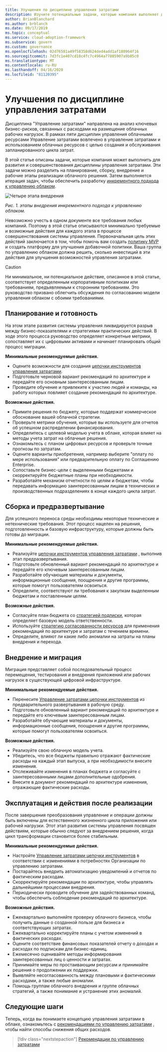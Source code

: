 ```yaml
---
title: Улучшения по дисциплине управления затратами
description: Изучите потенциальные задачи, которые компания выполняет для разработки и освоения своей дисциплины управления затратами на каждом этапе внедрения облака.
author: BrianBlanchard
ms.author: brblanch
ms.date: 09/17/2019
ms.topic: conceptual
ms.service: cloud-adoption-framework
ms.subservice: govern
ms.custom: governance
ms.openlocfilehash: 02d76581a49f58358d624ded4add1af180964f16
ms.sourcegitcommit: 7d3fc1e407cd18c4fc7c4964a77885907a9b85c0
ms.translationtype: MT
ms.contentlocale: ru-RU
ms.lasthandoff: 04/16/2020
ms.locfileid: "81120395"
---
```

# <a name="cost-management-discipline-improvement"></a>Улучшения по дисциплине управления затратами

Дисциплина "Управление затратами" направлена на анализ ключевых бизнес-рисков, связанных с расходами на размещение облачных рабочих нагрузок. В рамках пяти дисциплин управления облачными ресурсами Управление затратами вовлечено в управление затратами и использованием облачных ресурсов с целью создания и обслуживания запланированного цикла затрат.

В этой статье описаны задачи, которые компания может выполнить для развития и совершенствования дисциплины управления затратами. Эти задачи можно разделить на планирование, сборку, внедрение и рабочие этапы реализации облачного решения. Затем выполняется итерация задач, чтобы обеспечить разработку [инкрементного подхода к управлению облаком](../guides/index.md#an-incremental-approach-to-cloud-governance).

![Четыре этапа внедрения](../../_images/govern/adoption-phases.png)

*Рис. 1. этапы внедрения инкрементного подхода к управлению облаком.*

Невозможно учесть в одном документе все требования любых компаний. Поэтому в этой статье описываются минимально требуемые и возможные действия для каждого этапа в процессе совершенствования системы управления. Первоначальная цель этих действий заключается в том, чтобы помочь вам создать [политику MVP](../guides/index.md#an-incremental-approach-to-cloud-governance) и создать платформу для улучшения добавочной политики. Ваша группа по управлению облаком должна решить, сколько инвестиций в эти действия для улучшения возможностей управления затратами.

> [!CAUTION]
> Ни минимальное, ни потенциальное действие, описанное в этой статье, соответствует определенным корпоративным политикам или требованиям, предъявляемым к сторонним требованиям. Это руководство призвано облегчить обсуждения по согласованию модели управления облаком с обоими требованиями.

## <a name="planning-and-readiness"></a>Планирование и готовность

На этом этапе развития системы управления ликвидируется разрыв между бизнес-показателями и стратегиями практических действий. В ходе этого процесса руководство определяет конкретные метрики, сопоставляет их с цифровыми активами и начинает планировать общий процесс миграции.

**Минимальные рекомендуемые действия.**

- Оцените возможности для создания [цепочки инструментов управления затратами](./toolchain.md).
- Подготовьте черновой вариант рекомендаций по архитектуре и передайте его основным заинтересованным лицам.
- Проведите обучение и привлеките к участию людей и команды, на работу которых повлияет создание рекомендаций по архитектуре.

**Возможные действия.**

- Примите решения по бюджету, которые поддержат коммерческое обоснование вашей облачной стратегии.
- Проверьте метрики обучения, которые вы используете для отчетов об успешном распределении финансирования.
- Определитесь с целевой моделью учета в облаке, которая влияет на методы учета затрат на облачные решения.
- Ознакомьтесь с планом цифровых ресурсов и проверьте точные прогнозы по затратам.
- Оцените варианты приобретения, например выберите "оплату по мере использования" или предварительную оплату по Соглашению Enterprise.
- Сопоставьте бизнес-цели с выделенными бюджетами и скорректируйте бюджетные планы при необходимости.
- Разработайте механизм отчетности по целям и бюджетам, чтобы передавать информацию заинтересованным лицам в технических и производственных подразделениях в конце каждого цикла затрат.

## <a name="build-and-predeployment"></a>Сборка и предразвертывание

Для успешного переноса среды необходимы некоторые технические и нетехнические требования. Этот процесс нацелен на решения, подготовленность и базовую инфраструктуру, которые должны быть готовы до миграции.

**Минимальные рекомендуемые действия.**

- Реализуйте [цепочки инструментов управления затратами](./toolchain.md) , выполнив этап предразвертывания.
- Подготовьте обновленный вариант рекомендаций по архитектуре и передайте его ключевым заинтересованным лицам.
- Разработайте обучающие материалы и документы, информационные сообщения, поощрения и другие программы, которые помогут пользователям освоиться.
- Определите, соответствуют ли требования к закупкам выделенным бюджетам и поставленным целям.

**Возможные действия.**

- Согласуйте план бюджета со [стратегией подписки](../../decision-guides/subscriptions/index.md), которая определяет базовую модель ответственности.
- Используйте [стратегию согласованности ресурсов](../../decision-guides/resource-consistency/index.md) для применения рекомендаций по архитектуре и затратам с течением времени.
- Определите, влияют ли какие либо аномалии на затраты на планы внедрения и перехода.

## <a name="adopt-and-migrate"></a>Внедрение и миграция

Миграция представляет собой последовательный процесс перемещения, тестирования и внедрения приложений или рабочих нагрузок в существующей цифровой инфраструктуре.

**Минимальные рекомендуемые действия.**

- Перенесите [Управление затратами цепочки инструментов](./toolchain.md) из предварительного развертывания в рабочую среду.
- Подготовьте обновленный вариант рекомендаций по архитектуре и передайте его ключевым заинтересованным лицам.
- Разработайте обучающие материалы и документы, информационные сообщения, поощрения и другие программы, которые помогут пользователям освоиться.

**Возможные действия.**

- Реализуйте свою облачную модель учета.
- Убедитесь, что все бюджеты правильно отражают фактические расходы на каждый этап выпуска, а при необходимости внесите изменения.
- Отслеживайте изменения в планах бюджета и согласуйте с заинтересованными лицами дополнительные одобрения.
- Внесите в документ рекомендаций по архитектуре изменения, отражающие фактические расходы.

## <a name="operate-and-post-implementation"></a>Эксплуатация и действия после реализации

После завершения преобразования управление и операции должны быть включены для естественного жизненного цикла приложения или рабочей нагрузки. Этот этап развития системы управления посвящен действиям, которые обычно следуют за внедрением решения, когда цикл трансформации становится более стабильным.

**Минимальные рекомендуемые действия.**

- Настройте [Управление затратами цепочки инструментов](./toolchain.md) в соответствии с изменениями в потребностях Организации по управлению затратами.
- Постарайтесь внедрить автоматизацию уведомлений и отчетов по фактическим расходам.
- Скорректируйте рекомендации по архитектуре, чтобы управлять дальнейшими процессами внедрения.
- Периодически проводите обучение для задействованных команд, чтобы обеспечить соблюдение рекомендаций по архитектуре.

**Возможные действия.**

- Ежеквартально выполняйте проверку облачного бизнеса, чтобы получить данные о созданной пользе для бизнеса и соответствующих затратах.
- Ежеквартально корректируйте планы с учетом изменений в фактических расходах.
- Оцените соответствие финансовых показателей отчету о доходах и расходах по подпискам для бизнес-единиц.
- Ежемесячно оценивайте методы информирования заинтересованных лиц о ценности и затратах.
- Принимайте меры по простаивающим ресурсам и принимайте решения о продолжении их поддержки.
- Выявляйте несогласованность между плановыми и фактическими расходами, а также любые аномалии.
- Помощь группам облачного внедрения и группе облачных стратегий, а также понимание и устранение этих аномалий.

## <a name="next-steps"></a>Следующие шаги

Теперь, когда вы понимаете концепцию управления затратами в облаке, ознакомьтесь с [рекомендациями по управлению затратами](./best-practices.md) , чтобы найти способы снижения общих расходов.

> [!div class="nextstepaction"]
> [Рекомендации по управлению затратами](./best-practices.md)
